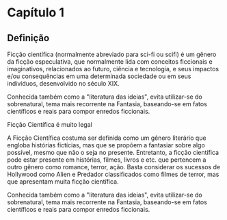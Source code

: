 # Capítulo 1

## Definição

Ficção científica (normalmente abreviado para sci-fi ou scifi) é um gênero da ficção especulativa, que normalmente lida com conceitos ficcionais e imaginativos, relacionados ao futuro, ciência e tecnologia, e seus impactos e/ou consequências em uma determinada sociedade ou em seus indivíduos, desenvolvido no século XIX.


Conhecida também como a "literatura das ideias", evita utilizar-se do sobrenatural, tema mais recorrente na Fantasia, baseando-se em fatos científicos e reais para compor enredos ficcionais.

Ficção Científica é muito legal

A Ficção Científica costuma ser definida como um gênero literário que engloba histórias fictícias, mas que se propõem a fantasiar sobre algo possível, mesmo que não o seja no presente. Entretanto, a ficção científica pode estar presente em histórias, filmes, livros e etc. que pertencem a outro gênero como romance, terror, ação. Basta considerar os sucessos de Hollywood como Alien e Predador classificados como filmes de terror, mas que apresentam muita ficção científica.

Conhecida também como a "literatura das ideias", evita utilizar-se do sobrenatural, tema mais recorrente na Fantasia, baseando-se em fatos científicos e reais para compor enredos ficcionais.